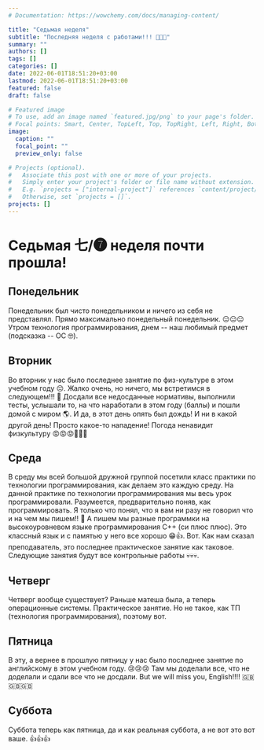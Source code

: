 ```yaml
---
# Documentation: https://wowchemy.com/docs/managing-content/

title: "Седьмая неделя"
subtitle: "Последняя неделя с работами!!! 🎉🎉🎉"
summary: ""
authors: []
tags: []
categories: []
date: 2022-06-01T18:51:20+03:00
lastmod: 2022-06-01T18:51:20+03:00
featured: false
draft: false

# Featured image
# To use, add an image named `featured.jpg/png` to your page's folder.
# Focal points: Smart, Center, TopLeft, Top, TopRight, Left, Right, BottomLeft, Bottom, BottomRight.
image:
  caption: ""
  focal_point: ""
  preview_only: false

# Projects (optional).
#   Associate this post with one or more of your projects.
#   Simply enter your project's folder or file name without extension.
#   E.g. `projects = ["internal-project"]` references `content/project/deep-learning/index.md`.
#   Otherwise, set `projects = []`.
projects: []
---
```


# Седьмая 七/❼ неделя почти прошла!

## Понедельник

Понедельник был чисто понедельником и ничего из себя не представлял. Прямо максимально понедельный понедельник. 😑😑😑 Утром технология программирования, днем -- наш любимый предмет (подсказка -- ОС 🤓). 

## Вторник

Во вторник у нас было последнее занятие по физ-культуре в этом учебном году 😔. Жалко очень, но ничего, мы встретимся в следующем!!! 🤸 Досдали все недосданные нормативы, выполнили тесты, услышали то, на что наработали в этом году (баллы) и пошли домой с миром 🌎. И да, в этот день опять был дождь! И ни в какой другой день! Просто какое-то нападение! Погода ненавидит физкультуру 😡😡😡😤😤😤

## Среда

В среду мы всей большой дружной группой посетили класс практики по технологии программирования, как делаем это каждую среду. На данной практике по технологии программирования мы весь урок программировали. Разумеется, предварительно поняв, как программировать. Я только что понял, что я вам ни разу не говорил что и на чем мы пишем!! 🙊 А пишем мы разные программки на высокоуровневом языке программирования C++ (си плюс плюс). Это классный язык и с памятью у него все хорошо 😁👍. Вот. Как нам сказал преподаватель, это последнее практическое занятие как таковое. Следующие занятия будут все контрольные работы 💀💀💀.

## Четверг

Четверг вообще существует? Раньше матеша была, а теперь операционные системы. Практическое занятие. Но не такое, как ТП (технология программирования), поэтому вот.

## Пятница

В эту, а вернее в прошлую пятницу у нас было последнее занятие по английскому в этом учебном году. 😢😢😢 Там мы доделали все, что не доделали и сдали все что не досдали. But we will miss you, English!!!! 🇬🇧🇬🇧🇬🇧

## Суббота

Суббота теперь как пятница, да и как реальная суббота, а не вот это вот ваше. 👍👍👍
